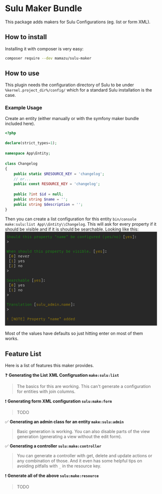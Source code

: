 # Sulu Maker Bundle

This package adds makers for Sulu Configurations (eg. list or form XML).

## How to install
Installing it with composer is very easy:
```bash
composer require --dev mamazu/sulu-maker
```

## How to use
This plugin needs the configuration directory of Sulu to be under `%kernel.project_dir%/config/` which for a standard Sulu installation is the case.

### Example Usage
Create an entity (either manually or with the symfony maker bundle included here).
```php
<?php

declare(strict_types=1);

namespace App\Entity;

class Changelog
{
    public static $RESOURCE_KEY = 'changelog';
    // or...
    public const RESOURCE_KEY = 'changelog';

    public ?int $id = null;
    public string $name = '';
    public string $description = '';
}
```

Then you can create a list configuration for this entity `bin/console make:sulu:list App\\Entity\\Changelog`. This will ask for every property if it should be visible and if it is should be searchable. Looking like this:
![Image](img/maker_bundle.png)

Most of the values have defaults so just hitting enter on most of them works.

## Feature List
Here is a list of features this maker provides.

:question: **Generating the List XML Configruation `make:sulu:list`**
> The basics for this are working. This can't generate a configuration for entities with join columns.

:exclamation: **Generating form XML configuration `sulu:make:form`**
> TODO

:white_check_mark: **Generating an admin class for an entity `make:sulu:admin`**
> Basic generation is working. You can also disable parts of the view generation (generating a view without the edit form).

:white_check_mark: **Generating a controller `sulu:make:controller`**
> You can generate a controller with get, delete and update actions or any combination of those. And it even has some helpful tips on avoiding pitfalls with `_` in the resource key.

:exclamation: **Generate all of the above `sulu:make:resource`**
> TODO
